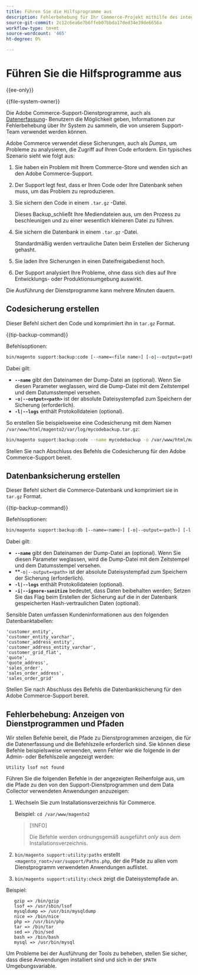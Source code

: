 ```yaml
---
title: Führen Sie die Hilfsprogramme aus
description: Fehlerbehebung für Ihr Commerce-Projekt mithilfe des integrierten Support-Dienstprogramms.
source-git-commit: 2c12c6ea6e7b6ffeb07bbda17ded34e39de6656a
workflow-type: tm+mt
source-wordcount: '465'
ht-degree: 0%

---
```



# Führen Sie die Hilfsprogramme aus

{{ee-only}}

{{file-system-owner}}

Die Adobe Commerce-Support-Dienstprogramme, auch als [Datenerfassung](https://docs.magento.com/user-guide/system/support-data-collector.html)- Benutzern die Möglichkeit geben, Informationen zur Fehlerbehebung über Ihr System zu sammeln, die von unserem Support-Team verwendet werden können.

Adobe Commerce verwendet diese Sicherungen, auch als _Dumps_, um Probleme zu analysieren, die Zugriff auf Ihren Code erfordern. Ein typisches Szenario sieht wie folgt aus:

1. Sie haben ein Problem mit Ihrem Commerce-Store und wenden sich an den Adobe Commerce-Support.
1. Der Support legt fest, dass er Ihren Code oder Ihre Datenbank sehen muss, um das Problem zu reproduzieren.
1. Sie sichern den Code in einem `.tar.gz` -Datei.

   Dieses Backup_schließt Ihre Mediendateien aus, um den Prozess zu beschleunigen und zu einer wesentlich kleineren Datei zu führen.

1. Sie sichern die Datenbank in einem `.tar.gz` -Datei.

   Standardmäßig werden vertrauliche Daten beim Erstellen der Sicherung gehasht.

1. Sie laden Ihre Sicherungen in einen Dateifreigabedienst hoch.
1. Der Support analysiert Ihre Probleme, ohne dass sich dies auf Ihre Entwicklungs- oder Produktionsumgebung auswirkt.

Die Ausführung der Dienstprogramme kann mehrere Minuten dauern.

## Codesicherung erstellen

Dieser Befehl sichert den Code und komprimiert ihn in `tar.gz` Format.

{{tip-backup-command}}

Befehlsoptionen:

```bash
bin/magento support:backup:code [--name=<file name>] [-o|--output=<path>] [-l|--logs]
```

Dabei gilt:

- **`--name`** gibt den Dateinamen der Dump-Datei an (optional). Wenn Sie diesen Parameter weglassen, wird die Dump-Datei mit dem Zeitstempel und dem Datumsstempel versehen.
- **`-o|--output=<path>`** ist der absolute Dateisystempfad zum Speichern der Sicherung (erforderlich).
- **`-l|--logs`** enthält Protokolldateien (optional).

So erstellen Sie beispielsweise eine Codesicherung mit dem Namen `/var/www/html/magento2/var/log/mycodebackup.tar.gz`:

```bash
bin/magento support:backup:code --name mycodebackup -o /var/www/html/magento2/var/log
```

Stellen Sie nach Abschluss des Befehls die Codesicherung für den Adobe Commerce-Support bereit.

## Datenbanksicherung erstellen

Dieser Befehl sichert die Commerce-Datenbank und komprimiert sie in `tar.gz` Format.

{{tip-backup-command}}

Befehlsoptionen:

```bash
bin/magento support:backup:db [--name=<name>] [-o|--output=<path>] [-l|--logs] [-i|--ignore-sanitize]
```

Dabei gilt:

- **`--name`** gibt den Dateinamen der Dump-Datei an (optional). Wenn Sie diesen Parameter weglassen, wird die Dump-Datei mit dem Zeitstempel und dem Datumsstempel versehen.
- **`-o|--output=<path>` ist der absolute Dateisystempfad zum Speichern der Sicherung (erforderlich).
- **`-l|--logs`** enthält Protokolldateien (optional).
- **`-i|--ignore-sanitize`** bedeutet, dass Daten beibehalten werden; Setzen Sie das Flag beim Erstellen der Sicherung auf die in der Datenbank gespeicherten Hash-vertraulichen Daten (optional).

Sensible Daten umfassen Kundeninformationen aus den folgenden Datenbanktabellen:

```terminal
'customer_entity',
'customer_entity_varchar',
'customer_address_entity',
'customer_address_entity_varchar',
'customer_grid_flat',
'quote',
'quote_address',
'sales_order',
'sales_order_address',
'sales_order_grid'
```

Stellen Sie nach Abschluss des Befehls die Datenbanksicherung für den Adobe Commerce-Support bereit.

## Fehlerbehebung: Anzeigen von Dienstprogrammen und Pfaden

Wir stellen Befehle bereit, die Pfade zu Dienstprogrammen anzeigen, die für die Datenerfassung und die Befehlszeile erforderlich sind. Sie können diese Befehle beispielsweise verwenden, wenn Fehler wie die folgende in der Admin- oder Befehlszeile angezeigt werden:

```terminal
Utility lsof not found
```

Führen Sie die folgenden Befehle in der angezeigten Reihenfolge aus, um die Pfade zu den von den Support-Dienstprogrammen und dem Data Collector verwendeten Anwendungen anzuzeigen:

1. Wechseln Sie zum Installationsverzeichnis für Commerce.

   Beispiel: `cd /var/www/magento2`

   >[!INFO]
   >
   >Die Befehle werden ordnungsgemäß ausgeführt _only_ aus dem Installationsverzeichnis.

1. `bin/magento support:utility:paths` erstellt `<magento_root>/var/support/Paths.php`, der die Pfade zu allen vom Dienstprogramm verwendeten Anwendungen auflistet.
1. `bin/magento support:utility:check` zeigt die Dateisystempfade an.

Beispiel:

```terminal
   gzip => /bin/gzip
   lsof => /usr/sbin/lsof
   mysqldump => /usr/bin/mysqldump
   nice => /bin/nice
   php => /usr/bin/php
   tar => /bin/tar
   sed => /bin/sed
   bash => /bin/bash
   mysql => /usr/bin/mysql
```

Um Probleme bei der Ausführung der Tools zu beheben, stellen Sie sicher, dass diese Anwendungen installiert sind und sich in der `$PATH` Umgebungsvariable.
